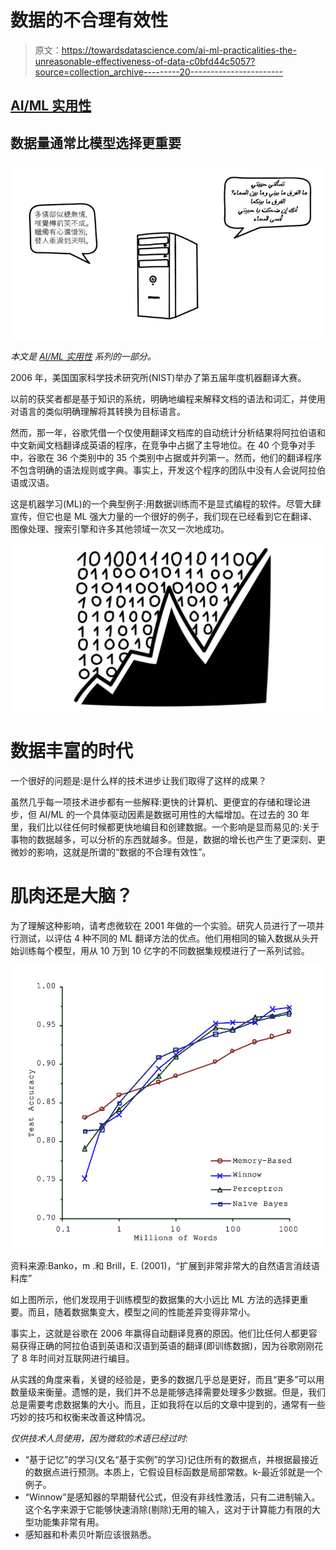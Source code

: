 # 数据的不合理有效性

> 原文：<https://towardsdatascience.com/ai-ml-practicalities-the-unreasonable-effectiveness-of-data-c0bfd44c5057?source=collection_archive---------20----------------------->

## [AI/ML 实用性](https://towardsdatascience.com/tagged/ai-ml-practicalities)

## 数据量通常比模型选择更重要

![](img/08d27a555ea0ff91b327821fb8ac3e66.png)

*本文是* [*AI/ML 实用性*](/ai-ml-practicalities-bca0a47013c9) *系列的一部分。*

2006 年，美国国家科学技术研究所(NIST)举办了第五届年度机器翻译大赛。

以前的获奖者都是基于知识的系统，明确地编程来解释文档的语法和词汇，并使用对语言的类似明确理解将其转换为目标语言。

然而，那一年，谷歌凭借一个仅使用翻译文档库的自动统计分析结果将阿拉伯语和中文新闻文档翻译成英语的程序，在竞争中占据了主导地位。在 40 个竞争对手中，谷歌在 36 个类别中的 35 个类别中占据或并列第一。然而，他们的翻译程序不包含明确的语法规则或字典。事实上，开发这个程序的团队中没有人会说阿拉伯语或汉语。

这是机器学习(ML)的一个典型例子:用数据训练而不是显式编程的软件。尽管大肆宣传，但它也是 ML 强大力量的一个很好的例子，我们现在已经看到它在翻译、图像处理、搜索引擎和许多其他领域一次又一次地成功。

![](img/3c835569a33ca2468ad3240ac71a2ba8.png)

# 数据丰富的时代

一个很好的问题是:是什么样的技术进步让我们取得了这样的成果？

虽然几乎每一项技术进步都有一些解释:更快的计算机、更便宜的存储和理论进步，但 AI/ML 的一个具体驱动因素是数据可用性的大幅增加。在过去的 30 年里，我们比以往任何时候都更快地编目和创建数据。一个影响是显而易见的:关于事物的数据越多，可以分析的东西就越多。但是，数据的增长也产生了更深刻、更微妙的影响，这就是所谓的“数据的不合理有效性”。

# 肌肉还是大脑？

为了理解这种影响，请考虑微软在 2001 年做的一个实验。研究人员进行了一项并行测试，以评估 4 种不同的 ML 翻译方法的优点。他们用相同的输入数据从头开始训练每个模型，用从 10 万到 10 亿字的不同数据集规模进行了一系列试验。

![](img/8ec774661f8f9685c7402317bcdc1979.png)

资料来源:Banko，m .和 Brill，E. (2001)，“扩展到非常非常大的自然语言消歧语料库”

如上图所示，他们发现用于训练模型的数据集的大小远比 ML 方法的选择更重要。而且，随着数据集变大，模型之间的性能差异变得非常小。

事实上，这就是谷歌在 2006 年赢得自动翻译竞赛的原因。他们比任何人都更容易获得正确的阿拉伯语到英语和汉语到英语的翻译(即训练数据)，因为谷歌刚刚花了 8 年时间对互联网进行编目。

从实践的角度来看，关键的经验是，更多的数据几乎总是更好，而且“更多”可以用数量级来衡量。遗憾的是，我们并不总是能够选择需要处理多少数据。但是，我们总是需要考虑数据集的大小。而且，正如我将在以后的文章中提到的，通常有一些巧妙的技巧和权衡来改善这种情况。

*仅供技术人员使用，因为微软的术语已经过时:*

*   “基于记忆”的学习(又名“基于实例”的学习)记住所有的数据点，并根据最接近的数据点进行预测。本质上，它假设目标函数是局部常数。k-最近邻就是一个例子。
*   “Winnow”是感知器的早期替代公式，但没有非线性激活，只有二进制输入。这个名字来源于它能够快速消除(剔除)无用的输入，这对于计算能力有限的大型功能集非常有用。
*   感知器和朴素贝叶斯应该很熟悉。